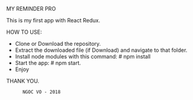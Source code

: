 MY REMINDER PRO

This is my first app with React Redux.

HOW TO USE:
  - Clone or Download the repository.
  - Extract the downloaded file (if Download) and navigate to that folder.
  - Install node modules with this command:
          # npm install
  - Start the app:
          # npm start.
  - Enjoy
  
  
THANK YOU.

          NGOC VO - 2018
